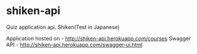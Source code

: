 # shiken-api
Quiz application api. Shiken(Test in Japanese)

Application hosted on - http://shiken-api.herokuapp.com/courses
Swagger API - http://shiken-api.herokuapp.com/swagger-ui.html
